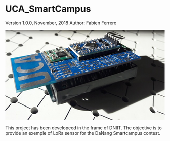 
# UCA_SmartCampus


Version 1.0.0, November, 2018
Author: Fabien Ferrero

<img src="https://github.com/FabienFerrero/UCA_Board/blob/master/documents/pictures/UCA.jpg">

This project has been developeed in the frame of DNIIT.
The objective is to provide an exemple of LoRa sensor for the DaNang Smartcampus contest.
